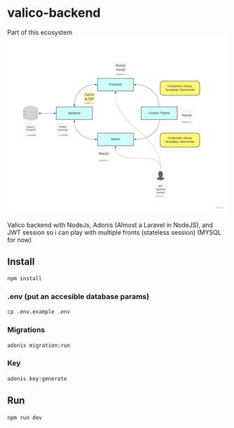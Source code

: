 # valico-backend

Part of this ecosystem
![alt text](https://github.com/pierrotagency/valico-admin/blob/master/doc/ecosystem.jpg?raw=true)

Valico backend with NodeJs, Adonis (Almost a Laravel in NodeJS), and JWT session so i can play with multiple fronts (stateless session)
(MYSQL for now)

## Install

```bash
npm install
```

### .env (put an accesible database params)
```bash
cp .env.example .env
```

### Migrations
```bash
adonis migration:run
```

### Key
```bash
adonis key:generate
```

## Run
```bash
npm run dev
```
